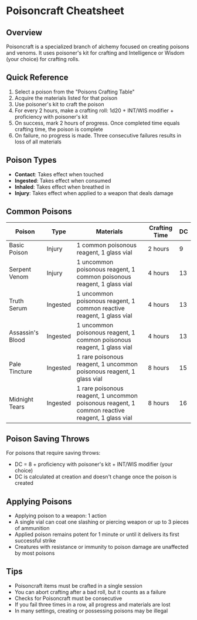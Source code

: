 # Poisoncraft Cheatsheet

## Overview
Poisoncraft is a specialized branch of alchemy focused on creating poisons and venoms. It uses poisoner's kit for crafting and Intelligence or Wisdom (your choice) for crafting rolls.

## Quick Reference
1. Select a poison from the "Poisons Crafting Table"
2. Acquire the materials listed for that poison
3. Use poisoner's kit to craft the poison
4. For every 2 hours, make a crafting roll: 1d20 + INT/WIS modifier + proficiency with poisoner's kit
5. On success, mark 2 hours of progress. Once completed time equals crafting time, the poison is complete
6. On failure, no progress is made. Three consecutive failures results in loss of all materials

## Poison Types
- **Contact**: Takes effect when touched
- **Ingested**: Takes effect when consumed
- **Inhaled**: Takes effect when breathed in
- **Injury**: Takes effect when applied to a weapon that deals damage

## Common Poisons
| Poison | Type | Materials | Crafting Time | DC |
|--------|------|-----------|---------------|-----|
| Basic Poison | Injury | 1 common poisonous reagent, 1 glass vial | 2 hours | 9 |
| Serpent Venom | Injury | 1 uncommon poisonous reagent, 1 common poisonous reagent, 1 glass vial | 4 hours | 13 |
| Truth Serum | Ingested | 1 uncommon poisonous reagent, 1 common reactive reagent, 1 glass vial | 4 hours | 13 |
| Assassin's Blood | Ingested | 1 uncommon poisonous reagent, 1 common poisonous reagent, 1 glass vial | 4 hours | 13 |
| Pale Tincture | Ingested | 1 rare poisonous reagent, 1 uncommon poisonous reagent, 1 glass vial | 8 hours | 15 |
| Midnight Tears | Ingested | 1 rare poisonous reagent, 1 uncommon poisonous reagent, 1 common reactive reagent, 1 glass vial | 8 hours | 16 |

## Poison Saving Throws
For poisons that require saving throws:
- DC = 8 + proficiency with poisoner's kit + INT/WIS modifier (your choice)
- DC is calculated at creation and doesn't change once the poison is created

## Applying Poisons
- Applying poison to a weapon: 1 action
- A single vial can coat one slashing or piercing weapon or up to 3 pieces of ammunition
- Applied poison remains potent for 1 minute or until it delivers its first successful strike
- Creatures with resistance or immunity to poison damage are unaffected by most poisons

## Tips
- Poisoncraft items must be crafted in a single session
- You can abort crafting after a bad roll, but it counts as a failure
- Checks for Poisoncraft must be consecutive
- If you fail three times in a row, all progress and materials are lost
- In many settings, creating or possessing poisons may be illegal
